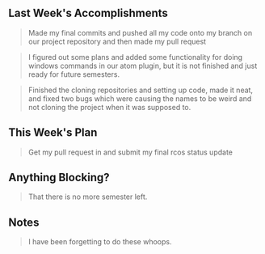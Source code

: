 ## Last Week's Accomplishments

> Made my final commits and pushed all my code onto my branch on our project repository and then made my pull request

> I figured out some plans and added some functionality for doing windows commands in our atom plugin, but it is not finished
and just ready for future semesters.

> Finished the cloning repositories and setting up code, made it neat, and fixed two bugs which were causing the names to be weird and
not cloning the project when it was supposed to.

## This Week's Plan

> Get my pull request in and submit my final rcos status update

## Anything Blocking?

> That there is no more semester left.

## Notes

> I have been forgetting to do these whoops.
